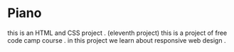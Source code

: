 # Piano
this is an HTML and CSS project . (eleventh project)
this is a project of free code camp course .
in this project we learn about responsive web design .